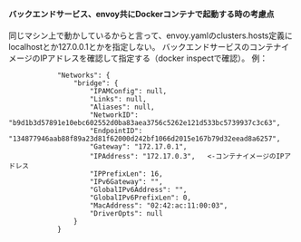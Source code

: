 #### バックエンドサービス、envoy共にDockerコンテナで起動する時の考慮点

同じマシン上で動かしているからと言って、envoy.yamlのclusters.hosts定義にlocalhostとか127.0.0.1とかを指定しない。
バックエンドサービスのコンテナイメージのIPアドレスを確認して指定する（docker inspectで確認）。
例：

```
            "Networks": {
                "bridge": {
                    "IPAMConfig": null,
                    "Links": null,
                    "Aliases": null,
                    "NetworkID": "b9d1b3d57891e10ebc602552d0ba83aea3756c5262e121d533bc5739937c3c63",
                    "EndpointID": "134877946aab88f89a23d81f62000d242bf1066d2015e167b79d32eead8a6257",
                    "Gateway": "172.17.0.1",
                    "IPAddress": "172.17.0.3",   <-コンテナイメージのIPアドレス
                    "IPPrefixLen": 16,
                    "IPv6Gateway": "",
                    "GlobalIPv6Address": "",
                    "GlobalIPv6PrefixLen": 0,
                    "MacAddress": "02:42:ac:11:00:03",
                    "DriverOpts": null
                }
            }
```
